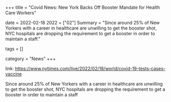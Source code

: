 +++
title = "Covid News: New York Backs Off Booster Mandate for Health Care Workers"

date = 2022-02-18
2022 = ["02"]
Summary = "Since around 25% of New Yorkers with a career in healthcare are unwilling to get the booster shot, NYC hospitals are dropping the requirement to get a booster in order to maintain a staff."

tags = []

category = "News"
+++

link: https://www.nytimes.com/live/2022/02/18/world/covid-19-tests-cases-vaccine 

Since around 25% of New Yorkers with a career in healthcare are unwilling to get the booster shot, NYC hospitals are dropping the requirement to get a booster in order to maintain a staff
